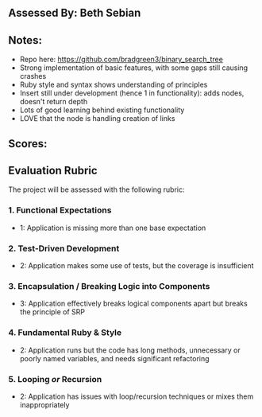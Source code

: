 ## Assessed By: Beth Sebian

## Notes:
* Repo here: https://github.com/bradgreen3/binary_search_tree
* Strong implementation of basic features, with some gaps still causing crashes
* Ruby style and syntax shows understanding of principles
* Insert still under development (hence 1 in functionality): adds nodes, doesn't return depth
* Lots of good learning behind existing functionality
* LOVE that the node is handling creation of links

## Scores:

## Evaluation Rubric
The project will be assessed with the following rubric:

### 1. Functional Expectations
* 1: Application is missing more than one base expectation

### 2. Test-Driven Development
* 2: Application makes some use of tests, but the coverage is insufficient

### 3. Encapsulation / Breaking Logic into Components
* 3: Application effectively breaks logical components apart but breaks the principle of SRP

### 4. Fundamental Ruby & Style
* 2:  Application runs but the code has long methods, unnecessary or poorly named variables, and needs significant refactoring

### 5. Looping *or* Recursion
* 2: Application has issues with loop/recursion techniques or mixes them inappropriately 
